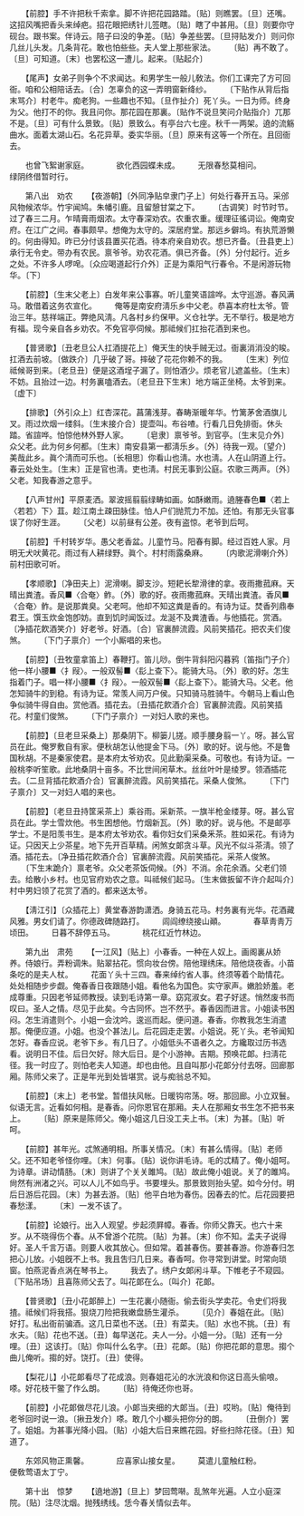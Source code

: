 <!-- { "loadSidebar": true } -->
　　【前腔】手不许把秋千索拿。脚不许把花园路踏。〔贴〕则瞧罢。〔旦〕还嘴。这招风嘴把香头来绰疤。招花眼把绣针儿签瞎。〔贴〕瞎了中甚用。〔旦〕则要你守砚台。跟书案。伴诗云。陪子曰没的争差。〔贴〕争差些罢。〔旦挦贴发介〕则问你几丝儿头发。几条背花。敢也怕些些。夫人堂上那些家法。 
　　〔贴〕再不敢了。〔旦〕可知道。〔末〕也罢松这一遭儿。起来。〔贴起介〕 

　　【尾声】女弟子则争个不求闻达。和男学生一般儿敎法。你们工课完了方可回衙。咱和公相陪话去。〔合〕怎辜负的这一弄明窗新绛纱。 
　　〔下贴作从背后指末骂介〕村老牛。痴老狗。一些趣也不知。〔旦作扯介〕死丫头。一日为师。终身为父。他打不的你。我且问你。那花园在那裏。〔贴作不说旦笑问介贴指介〕兀那不是。〔旦〕可有什么景致。〔贴〕景致么。有亭台六七座。秋千一两架。遶的流觞曲水。面着太湖山石。名花异草。委实华丽。〔旦〕原来有这等一个所在。且回衙去。 

　　也曾飞絮谢家庭。　　　　欲化西园蝶未成。 
　　无限春愁莫相问。　　　　绿阴终借暂时行。 

　　第八出　劝农 
　　【夜游朝】〔外同净贴皁隶门子上〕何处行春开五马。采邠风物候浓华。竹宇闻鸠。朱幡引鹿。且留憩甘棠之下。 
　　〔古调笑〕时节时节。过了春三二月。乍晴膏雨烟浓。太守春深劝农。农重农重。缓理征徭词讼。俺南安府。在江广之间。春事颇早。想俺为太守的。深居府堂。那远乡僻坞。有执荒游懒的。何由得知。昨已分付该县置买花酒。待本府亲自劝农。想已齐备。〔丑县吏上〕承行无令史。带办有农民。禀爷爷。劝农花酒。俱已齐备。〔外〕分付起行。近乡之处。不许多人啰唣。〔众应喝道起行介外〕正是为乘阳气行春令。不是闲游玩物华。〔下〕 

　　【前腔】〔生末父老上〕白发年来公事寡。听儿童笑语諠哗。太守巡游。春风满马。敢借着这务农宣化。 
　　俺等是南安府淸乐乡中父老。恭喜本府杜太爷。管治三年。慈祥端正。弊绝风淸。凡各村乡约保甲。义仓社学。无不举行。极是地方有福。现今亲自各乡劝农。不免官亭伺候。那祗候们扛抬花酒到来也。 

　　【普贤歌】〔丑老旦公人扛酒提花上〕俺天生的快手贼无过。衙裏消消没的睃。扛酒去前坡。〔做跌介〕几乎破了哥。摔破了花花你赖不的我。 
　　〔生末〕列位祗候哥到来。〔老旦丑〕便是这酒埕子漏了。则怕酒少。烦老官儿遮盖些。〔生末〕不妨。且抬过一边。村务裏嗑酒去。〔老旦丑下生末〕地方端正坐椅。太爷到来。〔虚下〕 

　　【排歌】〔外引众上〕红杏深花。菖蒲浅芽。春畴渐暖年华。竹篱茅舍酒旗儿叉。雨过炊烟一缕斜。〔生末接介合〕提壶叫。布谷喳。行看几日免排衙。休头踏。省諠哗。怕惊他林外野人家。 
　　〔皂隶〕禀爷爷。到官亭。〔生末见介外〕众父老。此为何乡何都。〔生末〕南安县第一都淸乐乡。〔外〕待我一观。〔望介〕美哉此乡。眞个淸而可乐也。〔长相思〕你看山也淸。水也淸。人在山阴道上行。春云处处生。〔生末〕正是官也淸。吏也淸。村民无事到公庭。农歌三两声。〔外〕父老。知我春游之意乎。 

　　【八声甘州】平原麦洒。翠波摇翦翦绿畴如画。如酥嫩雨。遶塍春色■〈若上〈若若〉下〉苴。趁江南土疎田脉佳。怕人户们抛荒力不加。还怕。有那无头官事误了你好生涯。 
　　〔父老〕以前昼有公差。夜有盗惊。老爷到后呵。 

　　【前腔】千村转岁华。愚父老香盆。儿童竹马。阳春有脚。经过百姓人家。月明无犬吠黄花。雨过有人耕绿野。眞个。村村雨露桑麻。 
　　〔内歌泥滑喇介外〕前村田歌可听。 

　　【孝顺歌】〔净田夫上〕泥滑喇。脚支沙。短耙长犂滑律的拿。夜雨撒菰麻。天晴出粪渣。香风■〈合奄〉鲊。〔外〕歌的好。夜雨撒菰麻。天晴出粪渣。香风■〈合奄〉鲊。是说那粪臭。父老呵。他却不知这粪是香的。有诗为证。焚香列鼎奉君王。馔玉炊金饱卽妨。直到饥时闻饭过。龙涎不及粪渣香。与他插花。赏酒。〔净插花飮酒笑介〕好老爷。好酒。〔合〕官裏醉流霞。风前笑插花。把农夫们俊煞。 
　　〔下门子禀介〕一个小厮唱的来也。 

　　【前腔】〔丑牧童拿笛上〕春鞭打。笛儿唦。倒牛背斜阳闪暮鸦〔笛指门子介〕他一样小腰■〈扌叚〉。一般双髻■〈髟上查下〉。能骑大马。〔外〕歌的好。怎生指着门子。唱一样小腰■〈扌叚〉。一般双髻■〈髟上查下〉。能骑大马。父老。他怎知骑牛的到稳。有诗为证。常羡人间万户侯。只知骑马胜骑牛。今朝马上看山色争似骑牛得自由。赏他酒。插花去。〔丑插花飮酒介合〕官裏醉流霞。风前笑插花。村童们俊煞。 
　　〔下门子禀介〕一对妇人歌的来也。 

　　【前腔】〔旦老旦采桑上〕那桑阴下。柳篓儿搓。顺手腰身翦一丫。呀。甚么官员在此。俺罗敷自有家。便秋胡怎认他提金下马。〔外〕歌的好。说与他。不是鲁国秋胡。不是秦家使君。是本府太爷劝农。见此勤渠采桑。可敬也。有诗为证。一般桃李听笙歌。此地桑阴十亩多。不比世间闲草木。丝丝叶叶是绫罗。领酒插花去。〔二旦背插花飮酒介合〕官裏醉流霞。风前笑插花。采桑人俊煞。 
　　〔下门子禀介〕又一对妇人唱的来也。 

　　【前腔】〔老旦丑持筐采茶上〕乘谷雨。采新茶。一旗半枪金缕芽。呀。甚么官员在此。学士雪炊他。书生困想他。竹烟新瓦。〔外〕歌的好。说与他。不是邮亭学士。不是阳羡书生。是本府太爷劝农。看你妇女们采桑釆茶。胜如采花。有诗为证。只因天上少茶星。地下先开百草精。闲煞女郞贪斗草。风光不似斗茶淸。领了酒。插花去。〔净丑插花飮酒介合〕官裏醉流霞。风前笑插花。采茶人俊煞。 
　　〔下生末跪介〕禀老爷。众父老茶饭伺候。〔外〕不消。余花余酒。父老们领去。给散小乡村。也见官府劝农之意。叫祗候们起马。〔生末做扳留不许介起叫介〕村中男妇领了花赏了酒的。都来送太爷。 

　　【淸江引】〔众插花上〕黄堂春游韵潇洒。身骑五花马。村务裏有光华。花酒藏风雅。男女们请了。你德政碑随路打。 
　　闾阎缭绕接山顚。　　　　春草靑靑万顷田。 
　　日暮不辞停五马。　　　　桃花红近竹林边。 

　　第九出　肃苑 
　　【一江风】〔贴上〕小春香。一种在人奴上。画阁裏从娇养。侍娘行。弄粉调朱。贴翠拈花。惯向妆台傍。陪他理绣床。陪他烧夜香。小苗条吃的是夫人杖。 
　　花面丫头十三四。春来绰约省人事。终须等着个助情花。处处相随步步觑。俺春香日夜跟随小姐。看他名为国色。实守家声。嫩脸娇羞。老成尊重。只因老爷延师教授。读到毛诗第一章。窈窕淑女。君子好逑。悄然废书而叹曰。圣人之情。尽见于此矣。今古同怀。岂不然乎。春香因而进言。小姐读书困闷。怎生消遣则个。小姐一会沈吟。逡巡而起。便问道。春香。你教我怎生消遣那。俺便应道。小姐。也没个甚法儿。后花园走走罢。小姐说。死丫头。老爷闻知怎好。春香应说。老爷下乡。有几日了。小姐低头不语者久之。方纔取过历书选看。说明日不佳。后日欠好。除大后日。是个小游神。吉期。预唤花郞。扫淸花径。我一时应了。则怕老夫人知道。却也由他。且自叫那小花郞分付去呀。回廊那厢。陈师父来了。正是年光到处皆堪赏。说与痴翁总不知。 

　　【前腔】〔末上〕老书堂。暂借扶风帐。日暖钩帘荡。呀。那回廊。小立双鬟。似语无言。近看如何相。是春香。问你恩官在那厢。夫人在那厢女书生怎不把书来上。 
　　〔贴〕原来是陈师父。俺小姐这几日没工夫上书。〔末〕为甚。〔贴〕听呵。 

　　【前腔】甚年光。忒煞通明相。所事关情况。〔末〕有甚么情得。〔贴〕老师父。还不知老爷怪你哩。〔末〕何事。〔贴〕说你讲毛诗。毛的忒精了。俺小姐呵。为诗章。讲动情肠。〔末〕则讲了个关关雎鸠。〔贴〕故此俺小姐说。关了的雎鸠。尙然有洲渚之兴。可以人儿不如鸟乎。书要埋头。那景致则抬头望。如今分付。明后日游后花园。〔末〕为甚去游。〔贴〕他平白地为春伤。因春去的忙。后花园要把春愁漾。 
　　〔末〕一发不该了。 

　　【前腔】论娘行。出入人观望。步起须屛幛。春香。你师父靠天。也六十来岁。从不晓得伤个春。从不曾游个花院。〔贴〕为甚。〔末〕你不知。孟夫子说得好。圣人千言万语。则要人收其放心。但如常。着甚春伤。要甚春游。你游春归怎把心儿放。小姐旣不上书。我且吿归几日来。春香呵。你寻常到讲堂。时常向琐窗。怕燕泥香点涡在琴书上。 
　　我去了。绣户女郞闲斗草。下帷老子不窥园。〔下贴吊场〕且喜陈师父去了。叫花郞在么。〔叫介〕花郞。 

　　【普贤歌】〔丑小花郞醉上〕一生花裏小随衙。偷去街头学卖花。令史们将我揸。祗候们将我搭。狠烧刀险把我嫩盘肠生灌杀。 
　　〔见介〕春姐在此。〔贴〕好打。私出衙前骗酒。这几日菜也不送。〔丑〕有菜夫。〔贴〕水也不挑。〔丑〕有水夫。〔贴〕花也不送。〔丑〕每早送花。夫人一分。小姐一分。〔贴〕还有一分哩。〔丑〕这该打。〔贴〕你叫什么名字。〔丑〕花郞。〔贴〕你把花郞的意思。搊个曲儿俺听。搊的好。饶打。〔丑〕使得。 

　　【梨花儿】小花郞看尽了花成浪。则春姐花沁的水洸浪和你这日高头偷哴。嗏。好花枝干鳖了作么朗。 
　　〔贴〕待俺还你也哥。 

　　【前腔】小花郞做尽花儿浪。小郞当夹细的大郞当。〔丑〕哎哟。〔贴〕俺待到老爷回时说一浪。〔揪丑发介〕嗏。敢几个小榔头把你分的朗。 
　　〔丑倒介〕罢了。姐姐。为甚事光降小园。〔贴〕小姐大后日来瞧花园。好些扫除花径。〔丑〕知道了。 

　　东郊风物正熏馨。　　　　应喜家山接女星。 
　　莫遣儿童触红粉。　　　　便敎莺语太丁宁。 

　　第十出　惊梦 
　　【遶地游】〔旦上〕梦回莺啭。乱煞年光遍。人立小庭深院。〔贴〕注尽沈烟。抛残绣线。恁今春关情似去年。 
